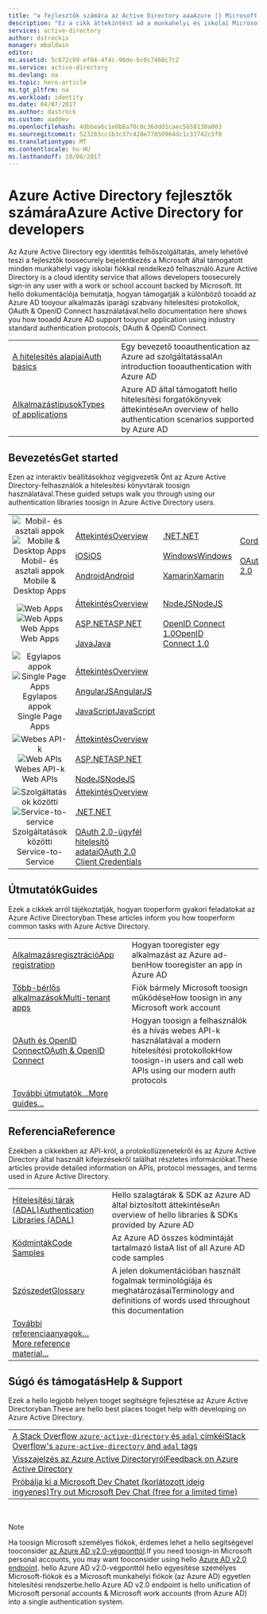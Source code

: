 ```yaml
---
title: "a fejlesztők számára az Active Directory aaaAzure |} Microsoft Docs"
description: "Ez a cikk áttekintést ad a munkahelyi és iskolai Microsoft-fiókokba az Azure Active Directory használatával történő bejelentkezésről."
services: active-directory
author: dstrockis
manager: mbaldwin
editor: 
ms.assetid: 5c872c89-ef04-4f4c-98de-bc0c7460c7c2
ms.service: active-directory
ms.devlang: na
ms.topic: hero-article
ms.tgt_pltfrm: na
ms.workload: identity
ms.date: 04/07/2017
ms.author: dastrock
ms.custom: aaddev
ms.openlocfilehash: 4dbbea6c1e0b8a70c0c36ddd1caec5658130a003
ms.sourcegitcommit: 523283cc1b3c37c428e77850964dc1c33742c5f0
ms.translationtype: MT
ms.contentlocale: hu-HU
ms.lasthandoff: 10/06/2017
---
```

# <a name="azure-active-directory-for-developers"></a><span data-ttu-id="5d824-103">Azure Active Directory fejlesztők számára</span><span class="sxs-lookup"><span data-stu-id="5d824-103">Azure Active Directory for developers</span></span>
<span data-ttu-id="5d824-104">Az Azure Active Directory egy identitás felhőszolgáltatás, amely lehetővé teszi a fejlesztők toosecurely bejelentkezés a Microsoft által támogatott minden munkahelyi vagy iskolai fiókkal rendelkező felhasználó.</span><span class="sxs-lookup"><span data-stu-id="5d824-104">Azure Active Directory is a cloud identity service that allows developers toosecurely sign-in any user with a work or school account backed by Microsoft.</span></span>  <span data-ttu-id="5d824-105">Itt hello dokumentációja bemutatja, hogyan támogatják a különböző tooadd az Azure AD tooyour alkalmazás iparági szabvány hitelesítési protokollok, OAuth & OpenID Connect használatával.</span><span class="sxs-lookup"><span data-stu-id="5d824-105">hello documentation here shows you how tooadd Azure AD support tooyour application using industry standard authentication protocols, OAuth & OpenID Connect.</span></span>

| | |
| --- | --- |
|[<span data-ttu-id="5d824-106">A hitelesítés alapjai</span><span class="sxs-lookup"><span data-stu-id="5d824-106">Auth basics</span></span>](active-directory-authentication-scenarios.md) | <span data-ttu-id="5d824-107">Egy bevezető tooauthentication az Azure ad szolgáltatással</span><span class="sxs-lookup"><span data-stu-id="5d824-107">An introduction tooauthentication with Azure AD</span></span> |
|[<span data-ttu-id="5d824-108">Alkalmazástípusok</span><span class="sxs-lookup"><span data-stu-id="5d824-108">Types of applications</span></span>](active-directory-authentication-scenarios.md#application-types-and-scenarios) | <span data-ttu-id="5d824-109">Azure AD által támogatott hello hitelesítési forgatókönyvek áttekintése</span><span class="sxs-lookup"><span data-stu-id="5d824-109">An overview of hello authentication scenarios supported by Azure AD</span></span> |                                
                                                                              
## <a name="get-started"></a><span data-ttu-id="5d824-110">Bevezetés</span><span class="sxs-lookup"><span data-stu-id="5d824-110">Get started</span></span>
<span data-ttu-id="5d824-111">Ezen az interaktív beállításokhoz végigvezetik Önt az Azure Active Directory-felhasználók a hitelesítési könyvtárak toosign használatával.</span><span class="sxs-lookup"><span data-stu-id="5d824-111">These guided setups walk you through using our authentication libraries toosign in Azure Active Directory users.</span></span>

|  |  |  |  |
| --- | --- | --- | --- |
| <span data-ttu-id="5d824-112"><center>![Mobil- és asztali appok](./media/active-directory-developers-guide/NativeApp_Icon.png)</span><span class="sxs-lookup"><span data-stu-id="5d824-112"><center>![Mobile & Desktop Apps](./media/active-directory-developers-guide/NativeApp_Icon.png)</span></span><br /><span data-ttu-id="5d824-113">Mobil- és asztali appok</center></span><span class="sxs-lookup"><span data-stu-id="5d824-113">Mobile & Desktop Apps</center></span></span> | [<span data-ttu-id="5d824-114">Áttekintés</span><span class="sxs-lookup"><span data-stu-id="5d824-114">Overview</span></span>](active-directory-authentication-scenarios.md#native-application-to-web-api)<br /><br />[<span data-ttu-id="5d824-115">iOS</span><span class="sxs-lookup"><span data-stu-id="5d824-115">iOS</span></span>](active-directory-devquickstarts-ios.md)<br /><br />[<span data-ttu-id="5d824-116">Android</span><span class="sxs-lookup"><span data-stu-id="5d824-116">Android</span></span>](active-directory-devquickstarts-android.md) | [<span data-ttu-id="5d824-117">.NET</span><span class="sxs-lookup"><span data-stu-id="5d824-117">.NET</span></span>](active-directory-devquickstarts-dotnet.md)<br /><br />[<span data-ttu-id="5d824-118">Windows</span><span class="sxs-lookup"><span data-stu-id="5d824-118">Windows</span></span>](active-directory-devquickstarts-windowsstore.md)<br /><br />[<span data-ttu-id="5d824-119">Xamarin</span><span class="sxs-lookup"><span data-stu-id="5d824-119">Xamarin</span></span>](active-directory-devquickstarts-xamarin.md) | [<span data-ttu-id="5d824-120">Cordova</span><span class="sxs-lookup"><span data-stu-id="5d824-120">Cordova</span></span>](active-directory-devquickstarts-cordova.md)<br /><br />[<span data-ttu-id="5d824-121">OAuth 2.0</span><span class="sxs-lookup"><span data-stu-id="5d824-121">OAuth 2.0</span></span>](active-directory-protocols-oauth-code.md) |
| <span data-ttu-id="5d824-122"><center>![Web Apps](./media/active-directory-developers-guide/Web_app.png)</span><span class="sxs-lookup"><span data-stu-id="5d824-122"><center>![Web Apps](./media/active-directory-developers-guide/Web_app.png)</span></span><br /><span data-ttu-id="5d824-123">Web Apps</center></span><span class="sxs-lookup"><span data-stu-id="5d824-123">Web Apps</center></span></span> | [<span data-ttu-id="5d824-124">Áttekintés</span><span class="sxs-lookup"><span data-stu-id="5d824-124">Overview</span></span>](active-directory-authentication-scenarios.md#web-browser-to-web-application)<br /><br />[<span data-ttu-id="5d824-125">ASP.NET</span><span class="sxs-lookup"><span data-stu-id="5d824-125">ASP.NET</span></span>](active-directory-devquickstarts-webapp-dotnet.md)<br /><br />[<span data-ttu-id="5d824-126">Java</span><span class="sxs-lookup"><span data-stu-id="5d824-126">Java</span></span>](active-directory-devquickstarts-webapp-java.md) | [<span data-ttu-id="5d824-127">NodeJS</span><span class="sxs-lookup"><span data-stu-id="5d824-127">NodeJS</span></span>](active-directory-devquickstarts-openidconnect-nodejs.md)<br /><br />[<span data-ttu-id="5d824-128">OpenID Connect 1.0</span><span class="sxs-lookup"><span data-stu-id="5d824-128">OpenID Connect 1.0</span></span>](active-directory-protocols-openid-connect-code.md) |  |
| <span data-ttu-id="5d824-129"><center>![Egylapos appok](./media/active-directory-developers-guide/SPA.png)</span><span class="sxs-lookup"><span data-stu-id="5d824-129"><center>![Single Page Apps](./media/active-directory-developers-guide/SPA.png)</span></span><br /><span data-ttu-id="5d824-130">Egylapos appok</center></span><span class="sxs-lookup"><span data-stu-id="5d824-130">Single Page Apps</center></span></span> | [<span data-ttu-id="5d824-131">Áttekintés</span><span class="sxs-lookup"><span data-stu-id="5d824-131">Overview</span></span>](active-directory-authentication-scenarios.md#single-page-application-spa)<br /><br />[<span data-ttu-id="5d824-132">AngularJS</span><span class="sxs-lookup"><span data-stu-id="5d824-132">AngularJS</span></span>](active-directory-devquickstarts-angular.md)<br /><br />[<span data-ttu-id="5d824-133">JavaScript</span><span class="sxs-lookup"><span data-stu-id="5d824-133">JavaScript</span></span>](https://github.com/Azure-Samples/active-directory-javascript-singlepageapp-dotnet-webapi) |  |  |
| <span data-ttu-id="5d824-134"><center>![Webes API-k](./media/active-directory-developers-guide/Web_API.png)</span><span class="sxs-lookup"><span data-stu-id="5d824-134"><center>![Web APIs](./media/active-directory-developers-guide/Web_API.png)</span></span><br /><span data-ttu-id="5d824-135">Webes API-k</center></span><span class="sxs-lookup"><span data-stu-id="5d824-135">Web APIs</center></span></span> | [<span data-ttu-id="5d824-136">Áttekintés</span><span class="sxs-lookup"><span data-stu-id="5d824-136">Overview</span></span>](active-directory-authentication-scenarios.md#web-application-to-web-api)<br /><br />[<span data-ttu-id="5d824-137">ASP.NET</span><span class="sxs-lookup"><span data-stu-id="5d824-137">ASP.NET</span></span>](active-directory-devquickstarts-webapi-dotnet.md)<br /><br />[<span data-ttu-id="5d824-138">NodeJS</span><span class="sxs-lookup"><span data-stu-id="5d824-138">NodeJS</span></span>](active-directory-devquickstarts-webapi-nodejs.md) | &nbsp; |
| <span data-ttu-id="5d824-139"><center>![Szolgáltatások közötti](./media/active-directory-developers-guide/Service_App.png)</span><span class="sxs-lookup"><span data-stu-id="5d824-139"><center>![Service-to-service](./media/active-directory-developers-guide/Service_App.png)</span></span><br /><span data-ttu-id="5d824-140">Szolgáltatások közötti</center></span><span class="sxs-lookup"><span data-stu-id="5d824-140">Service-to-Service</center></span></span> | [<span data-ttu-id="5d824-141">Áttekintés</span><span class="sxs-lookup"><span data-stu-id="5d824-141">Overview</span></span>](active-directory-authentication-scenarios.md#daemon-or-server-application-to-web-api)<br /><br />[<span data-ttu-id="5d824-142">.NET</span><span class="sxs-lookup"><span data-stu-id="5d824-142">.NET</span></span>](active-directory-code-samples.md#server-or-daemon-application-to-web-api)<br /><br />[<span data-ttu-id="5d824-143">OAuth 2.0-ügyfél hitelesítő adatai</span><span class="sxs-lookup"><span data-stu-id="5d824-143">OAuth 2.0 Client Credentials</span></span>](active-directory-protocols-oauth-service-to-service.md) |  |

## <a name="guides"></a><span data-ttu-id="5d824-144">Útmutatók</span><span class="sxs-lookup"><span data-stu-id="5d824-144">Guides</span></span>
<span data-ttu-id="5d824-145">Ezek a cikkek arról tájékoztatják, hogyan tooperform gyakori feladatokat az Azure Active Directoryban.</span><span class="sxs-lookup"><span data-stu-id="5d824-145">These articles inform you how tooperform common tasks with Azure Active Directory.</span></span>

|                                                                           |  |
|---------------------------------------------------------------------------| --- |
|[<span data-ttu-id="5d824-146">Alkalmazásregisztráció</span><span class="sxs-lookup"><span data-stu-id="5d824-146">App registration</span></span>](active-directory-integrating-applications.md)           | <span data-ttu-id="5d824-147">Hogyan tooregister egy alkalmazást az Azure ad-ben</span><span class="sxs-lookup"><span data-stu-id="5d824-147">How tooregister an app in Azure AD</span></span> |
|[<span data-ttu-id="5d824-148">Több-bérlős alkalmazások</span><span class="sxs-lookup"><span data-stu-id="5d824-148">Multi-tenant apps</span></span>](active-directory-devhowto-multi-tenant-overview.md)    | <span data-ttu-id="5d824-149">Fiók bármely Microsoft toosign működése</span><span class="sxs-lookup"><span data-stu-id="5d824-149">How toosign in any Microsoft work account</span></span> |
|[<span data-ttu-id="5d824-150">OAuth és OpenID Connect</span><span class="sxs-lookup"><span data-stu-id="5d824-150">OAuth & OpenID Connect</span></span>](active-directory-protocols-openid-connect-code.md)| <span data-ttu-id="5d824-151">Hogyan toosign a felhasználók és a hívás webes API-k használatával a modern hitelesítési protokollok</span><span class="sxs-lookup"><span data-stu-id="5d824-151">How toosign-in users and call web APIs using our modern auth protocols</span></span> |
|[<span data-ttu-id="5d824-152">További útmutatók…</span><span class="sxs-lookup"><span data-stu-id="5d824-152">More guides...</span></span>](active-directory-developers-guide-index.md#guides)        |     |

## <a name="reference"></a><span data-ttu-id="5d824-153">Referencia</span><span class="sxs-lookup"><span data-stu-id="5d824-153">Reference</span></span>
<span data-ttu-id="5d824-154">Ezekben a cikkekben az API-król, a protokollüzenetekről és az Azure Active Directory által használt kifejezésekről találhat részletes információkat.</span><span class="sxs-lookup"><span data-stu-id="5d824-154">These articles provide detailed information on APIs, protocol messages, and terms used in Azure Active Directory.</span></span>

|                                                                                   | |
| ----------------------------------------------------------------------------------| --- |
| [<span data-ttu-id="5d824-155">Hitelesítési tárak (ADAL)</span><span class="sxs-lookup"><span data-stu-id="5d824-155">Authentication Libraries (ADAL)</span></span>](active-directory-authentication-libraries.md)   | <span data-ttu-id="5d824-156">Hello szalagtárak & SDK az Azure AD által biztosított áttekintése</span><span class="sxs-lookup"><span data-stu-id="5d824-156">An overview of hello libraries & SDKs provided by Azure AD</span></span> |
| [<span data-ttu-id="5d824-157">Kódminták</span><span class="sxs-lookup"><span data-stu-id="5d824-157">Code Samples</span></span>](active-directory-code-samples.md)                                  | <span data-ttu-id="5d824-158">Az Azure AD összes kódmintáját tartalmazó lista</span><span class="sxs-lookup"><span data-stu-id="5d824-158">A list of all Azure AD code samples</span></span> |
| [<span data-ttu-id="5d824-159">Szószedet</span><span class="sxs-lookup"><span data-stu-id="5d824-159">Glossary</span></span>](active-directory-dev-glossary.md)                                      | <span data-ttu-id="5d824-160">A jelen dokumentációban használt fogalmak terminológiája és meghatározásai</span><span class="sxs-lookup"><span data-stu-id="5d824-160">Terminology and definitions of words used throughout this documentation</span></span> |
| [<span data-ttu-id="5d824-161">További referenciaanyagok…</span><span class="sxs-lookup"><span data-stu-id="5d824-161">More reference material...</span></span>](active-directory-developers-guide-index.md#reference)|     |

## <a name="help--support"></a><span data-ttu-id="5d824-162">Súgó és támogatás</span><span class="sxs-lookup"><span data-stu-id="5d824-162">Help & Support</span></span>
<span data-ttu-id="5d824-163">Ezek a hello legjobb helyen tooget segítségre fejlesztése az Azure Active Directoryban.</span><span class="sxs-lookup"><span data-stu-id="5d824-163">These are hello best places tooget help with developing on Azure Active Directory.</span></span>

|  |  
|---|
|[<span data-ttu-id="5d824-164">A Stack Overflow `azure-active-directory` és `adal` címkéi</span><span class="sxs-lookup"><span data-stu-id="5d824-164">Stack Overflow's `azure-active-directory` and `adal` tags</span></span>](http://stackoverflow.com/questions/tagged/azure-active-directory+or+adal)      |
|[<span data-ttu-id="5d824-165">Visszajelzés az Azure Active Directoryról</span><span class="sxs-lookup"><span data-stu-id="5d824-165">Feedback on Azure Active Directory</span></span>](https://feedback.azure.com/forums/169401-azure-active-directory/category/164757-developer-experiences)|
| [<span data-ttu-id="5d824-166">Próbálja ki a Microsoft Dev Chatet (korlátozott ideig ingyenes)</span><span class="sxs-lookup"><span data-stu-id="5d824-166">Try out Microsoft Dev Chat (free for a limited time)</span></span>](http://aka.ms/devchat) |

<br />

> [!NOTE]
> <span data-ttu-id="5d824-167">Ha toosign Microsoft személyes fiókok, érdemes lehet a hello segítségével tooconsider [az Azure AD v2.0-végponttól](active-directory-appmodel-v2-overview.md).</span><span class="sxs-lookup"><span data-stu-id="5d824-167">If you need toosign-in Microsoft personal accounts, you may want tooconsider using hello [Azure AD v2.0 endpoint](active-directory-appmodel-v2-overview.md).</span></span>  <span data-ttu-id="5d824-168">hello Azure AD v2.0-végponttól hello egyesítése személyes Microsoft-fiókok és a Microsoft munkahelyi fiókok (az Azure AD) egyetlen hitelesítési rendszerbe.</span><span class="sxs-lookup"><span data-stu-id="5d824-168">hello Azure AD v2.0 endpoint is hello unification of Microsoft personal accounts & Microsoft work accounts (from Azure AD) into a single authentication system.</span></span>
